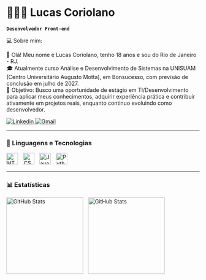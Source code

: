 # 👩🏻‍💻 Lucas Coriolano

**`Desenvolvedor Front-end`**

💻 Sobre mim:

👋 Olá! Meu nome é Lucas Coriolano, tenho 18 anos e sou do Rio de Janeiro - RJ.
<br>
🎓 Atualmente curso Análise e Desenvolvimento de Sistemas na UNISUAM (Centro Universitário Augusto Motta), em Bonsucesso, com previsão de conclusão em julho de 2027.
<br>
🚀 Objetivo: Busco uma oportunidade de estágio em TI/Desenvolvimento para aplicar meus conhecimentos, adquirir experiência prática e contribuir ativamente em projetos reais, enquanto continuo evoluindo como desenvolvedor.
<br>

<p align="left">
    <a href="www.linkedin.com/in/lucascr01">
        <img 
            alt="Linkedin" 
            title="Meu perfil no Linkedin" 
            src="https://img.shields.io/badge/LinkedIn-0077B5?style=for-the-badge&logo=linkedin&logoColor=white)](https://www.linkedin.com/in/seu-usuario/"
        />
    </a>
    <a href="www.linkedin.com/in/lucascr01">
        <img 
            alt="Gmail" 
            title="Meu Email de contato" 
            src="https://img.shields.io/badge/Gmail-D14836?style=for-the-badge&logo=gmail&logoColor=white)](mailto:seuemail@gmail.com"
        />
    </a>

---

### 🤖 Linguagens e Tecnologias

<img 
    align="left" 
    alt="HTML"
    title="HTML" 
    width="30px" 
    style="padding-right: 10px;" 
    src="https://cdn.jsdelivr.net/gh/devicons/devicon@latest/icons/html5/html5-original.svg" 
/>
<img 
    align="left" 
    alt="CSS" 
    title="CSS"
    width="30px" 
    style="padding-right: 10px;" 
    src="https://cdn.jsdelivr.net/gh/devicons/devicon@latest/icons/css3/css3-original.svg" 
/>
<img 
    align="left" 
    alt="JavaScript" 
    title="JavaScript"
    width="30px" 
    style="padding-right: 10px;" 
    src="https://cdn.jsdelivr.net/gh/devicons/devicon@latest/icons/javascript/javascript-original.svg" 
/>
<img 
    align="left" 
    alt="Python" 
    title="Python"
    width="30px" 
    style="padding-right: 10px;" 
    src="https://cdn.jsdelivr.net/gh/devicons/devicon@latest/icons/python/python-original.svg" 
/>

<br/>
<br/>

---

### 📊 Estatísticas

<p>
  <img 
    align="left" 
    alt="GitHub Stats" 
    height="200" 
    style="padding-right: 10px;" 
    src="https://github-readme-stats.vercel.app/api?username=LucasCoriolano&show_icons=true&theme=tokyonight&include_all_commits=true&locale=pt-br" 
  />

<img 
      align="left" 
      alt="GitHub Stats" 
      height="200" 
      src="https://github-readme-stats.vercel.app/api/top-langs/?username=LucasCoriolano&theme=tokyonight&layout=compact&custom_title=Tecnologias&langs_count=9" 
  />

</p>
